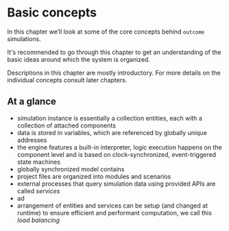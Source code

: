 # Basic concepts

In this chapter we’ll look at some of the core concepts behind `outcome` simulations.

It's recommended to go through this chapter to get an understanding of the basic ideas around which the system is organized.

Descriptions in this chapter are mostly introductory. For more details on the individual concepts consult later chapters.


## At a glance

- simulation instance is essentially a collection entities, each with a collection of attached components
- data is stored in variables, which are referenced by globally unique addresses
- the engine features a built-in interpreter, logic execution happens on the component level and is based on clock-synchronized, event-triggered state machines
- globally synchronized model contains
- project files are organized into modules and scenarios
- external processes that query simulation data using provided APIs are called *services*
- ad
- arrangement of entities and services can be setup (and changed at runtime) to ensure efficient and performant computation, we call this *load balancing* 
